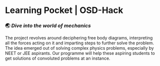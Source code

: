 # Learning Pocket | OSD-Hack
### :earth_asia: _Dive into the world of mechanics_
The project revolves around deciphering free body diagrams, interpreting all the forces acting on it and imparting steps to further solve the problem.  The idea emerged out of solving complex physics problems, especially by NEET or JEE aspirants. Our programme will help these aspiring students to get solutions of convoluted problems at an instance.

